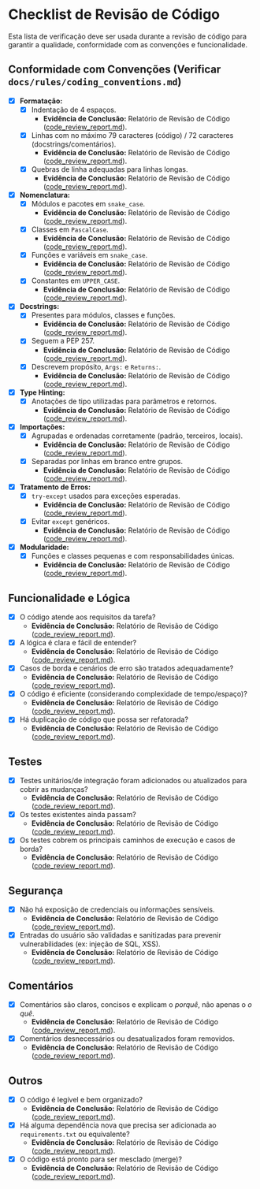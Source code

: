 # Checklist de Revisão de Código

Esta lista de verificação deve ser usada durante a revisão de código para garantir a qualidade, conformidade com as convenções e funcionalidade.

## Conformidade com Convenções (Verificar `docs/rules/coding_conventions.md`)

- [x] **Formatação:**
    - [x] Indentação de 4 espaços.
        *   **Evidência de Conclusão:** Relatório de Revisão de Código ([code_review_report.md](code_review_report/2025_07_02_21_00_00/code_review_report.md)).
    - [x] Linhas com no máximo 79 caracteres (código) / 72 caracteres (docstrings/comentários).
        *   **Evidência de Conclusão:** Relatório de Revisão de Código ([code_review_report.md](code_review_report/2025_07_02_21_00_00/code_review_report.md)).
    - [x] Quebras de linha adequadas para linhas longas.
        *   **Evidência de Conclusão:** Relatório de Revisão de Código ([code_review_report.md](code_review_report/2025_07_02_21_00_00/code_review_report.md)).
- [x] **Nomenclatura:**
    - [x] Módulos e pacotes em `snake_case`.
        *   **Evidência de Conclusão:** Relatório de Revisão de Código ([code_review_report.md](code_review_report/2025_07_02_21_00_00/code_review_report.md)).
    - [x] Classes em `PascalCase`.
        *   **Evidência de Conclusão:** Relatório de Revisão de Código ([code_review_report.md](code_review_report/2025_07_02_21_00_00/code_review_report.md)).
    - [x] Funções e variáveis em `snake_case`.
        *   **Evidência de Conclusão:** Relatório de Revisão de Código ([code_review_report.md](code_review_report/2025_07_02_21_00_00/code_review_report.md)).
    - [x] Constantes em `UPPER_CASE`.
        *   **Evidência de Conclusão:** Relatório de Revisão de Código ([code_review_report.md](code_review_report/2025_07_02_21_00_00/code_review_report.md)).
- [x] **Docstrings:**
    - [x] Presentes para módulos, classes e funções.
        *   **Evidência de Conclusão:** Relatório de Revisão de Código ([code_review_report.md](code_review_report/2025_07_02_21_00_00/code_review_report.md)).
    - [x] Seguem a PEP 257.
        *   **Evidência de Conclusão:** Relatório de Revisão de Código ([code_review_report.md](code_review_report/2025_07_02_21_00_00/code_review_report.md)).
    - [x] Descrevem propósito, `Args:` e `Returns:`.
        *   **Evidência de Conclusão:** Relatório de Revisão de Código ([code_review_report.md](code_review_report/2025_07_02_21_00_00/code_review_report.md)).
- [x] **Type Hinting:**
    - [x] Anotações de tipo utilizadas para parâmetros e retornos.
        *   **Evidência de Conclusão:** Relatório de Revisão de Código ([code_review_report.md](code_review_report/2025_07_02_21_00_00/code_review_report.md)).
- [x] **Importações:**
    - [x] Agrupadas e ordenadas corretamente (padrão, terceiros, locais).
        *   **Evidência de Conclusão:** Relatório de Revisão de Código ([code_review_report.md](code_review_report/2025_07_02_21_00_00/code_review_report.md)).
    - [x] Separadas por linhas em branco entre grupos.
        *   **Evidência de Conclusão:** Relatório de Revisão de Código ([code_review_report.md](code_review_report/2025_07_02_21_00_00/code_review_report.md)).
- [x] **Tratamento de Erros:**
    - [x] `try-except` usados para exceções esperadas.
        *   **Evidência de Conclusão:** Relatório de Revisão de Código ([code_review_report.md](code_review_report/2025_07_02_21_00_00/code_review_report.md)).
    - [x] Evitar `except` genéricos.
        *   **Evidência de Conclusão:** Relatório de Revisão de Código ([code_review_report.md](code_review_report/2025_07_02_21_00_00/code_review_report.md)).
- [x] **Modularidade:**
    - [x] Funções e classes pequenas e com responsabilidades únicas.
        *   **Evidência de Conclusão:** Relatório de Revisão de Código ([code_review_report.md](code_review_report/2025_07_02_21_00_00/code_review_report.md)).

## Funcionalidade e Lógica

- [x] O código atende aos requisitos da tarefa?
    *   **Evidência de Conclusão:** Relatório de Revisão de Código ([code_review_report.md](code_review_report/2025_07_02_21_00_00/code_review_report.md)).
- [x] A lógica é clara e fácil de entender?
    *   **Evidência de Conclusão:** Relatório de Revisão de Código ([code_review_report.md](code_review_report/2025_07_02_21_00_00/code_review_report.md)).
- [x] Casos de borda e cenários de erro são tratados adequadamente?
    *   **Evidência de Conclusão:** Relatório de Revisão de Código ([code_review_report.md](code_review_report/2025_07_02_21_00_00/code_review_report.md)).
- [x] O código é eficiente (considerando complexidade de tempo/espaço)?
    *   **Evidência de Conclusão:** Relatório de Revisão de Código ([code_review_report.md](code_review_report/2025_07_02_21_00_00/code_review_report.md)).
- [x] Há duplicação de código que possa ser refatorada?
    *   **Evidência de Conclusão:** Relatório de Revisão de Código ([code_review_report.md](code_review_report/2025_07_02_21_00_00/code_review_report.md)).

## Testes

- [x] Testes unitários/de integração foram adicionados ou atualizados para cobrir as mudanças?
    *   **Evidência de Conclusão:** Relatório de Revisão de Código ([code_review_report.md](code_review_report/2025_07_02_21_00_00/code_review_report.md)).
- [x] Os testes existentes ainda passam?
    *   **Evidência de Conclusão:** Relatório de Revisão de Código ([code_review_report.md](code_review_report/2025_07_02_21_00_00/code_review_report.md)).
- [x] Os testes cobrem os principais caminhos de execução e casos de borda?
    *   **Evidência de Conclusão:** Relatório de Revisão de Código ([code_review_report.md](code_review_report/2025_07_02_21_00_00/code_review_report.md)).

## Segurança

- [x] Não há exposição de credenciais ou informações sensíveis.
    *   **Evidência de Conclusão:** Relatório de Revisão de Código ([code_review_report.md](code_review_report/2025_07_02_21_00_00/code_review_report.md)).
- [x] Entradas do usuário são validadas e sanitizadas para prevenir vulnerabilidades (ex: injeção de SQL, XSS).
    *   **Evidência de Conclusão:** Relatório de Revisão de Código ([code_review_report.md](code_review_report/2025_07_02_21_00_00/code_review_report.md)).

## Comentários

- [x] Comentários são claros, concisos e explicam o *porquê*, não apenas o *o quê*.
    *   **Evidência de Conclusão:** Relatório de Revisão de Código ([code_review_report.md](code_review_report/2025_07_02_21_00_00/code_review_report.md)).
- [x] Comentários desnecessários ou desatualizados foram removidos.
    *   **Evidência de Conclusão:** Relatório de Revisão de Código ([code_review_report.md](code_review_report/2025_07_02_21_00_00/code_review_report.md)).

## Outros

- [x] O código é legível e bem organizado?
    *   **Evidência de Conclusão:** Relatório de Revisão de Código ([code_review_report.md](code_review_report/2025_07_02_21_00_00/code_review_report.md)).
- [x] Há alguma dependência nova que precisa ser adicionada ao `requirements.txt` ou equivalente?
    *   **Evidência de Conclusão:** Relatório de Revisão de Código ([code_review_report.md](code_review_report/2025_07_02_21_00_00/code_review_report.md)).
- [x] O código está pronto para ser mesclado (merge)?
    *   **Evidência de Conclusão:** Relatório de Revisão de Código ([code_review_report.md](code_review_report/2025_07_02_21_00_00/code_review_report.md)).